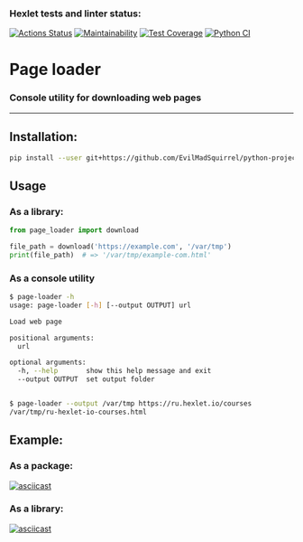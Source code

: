 ### Hexlet tests and linter status:

[![Actions Status](https://github.com/EvilMadSquirrel/python-project-lvl3/workflows/hexlet-check/badge.svg)](https://github.com/EvilMadSquirrel/python-project-lvl3/actions)
[![Maintainability](https://api.codeclimate.com/v1/badges/b0b4eefb1ef06b91d4e3/maintainability)](https://codeclimate.com/github/EvilMadSquirrel/python-project-lvl3/maintainability)
[![Test Coverage](https://api.codeclimate.com/v1/badges/b0b4eefb1ef06b91d4e3/test_coverage)](https://codeclimate.com/github/EvilMadSquirrel/python-project-lvl3/test_coverage)
[![Python CI](https://github.com/EvilMadSquirrel/python-project-lvl3/actions/workflows/pyci.yml/badge.svg)](https://github.com/EvilMadSquirrel/python-project-lvl3/actions/workflows/pyci.yml)


# Page loader
### Console utility for downloading web pages
---
## Installation:

```bash
pip install --user git+https://github.com/EvilMadSquirrel/python-project-lvl3
```

## Usage

### As a library:

```python
from page_loader import download

file_path = download('https://example.com', '/var/tmp')
print(file_path)  # => '/var/tmp/example-com.html'
```

### As a console utility

```bash
$ page-loader -h
usage: page-loader [-h] [--output OUTPUT] url

Load web page

positional arguments:
  url

optional arguments:
  -h, --help       show this help message and exit
  --output OUTPUT  set output folder


$ page-loader --output /var/tmp https://ru.hexlet.io/courses
/var/tmp/ru-hexlet-io-courses.html
```

## Example:

### As a package:
[![asciicast](https://asciinema.org/a/462465.svg)](https://asciinema.org/a/462465)
### As a library:
[![asciicast](https://asciinema.org/a/462466.svg)](https://asciinema.org/a/462466)
